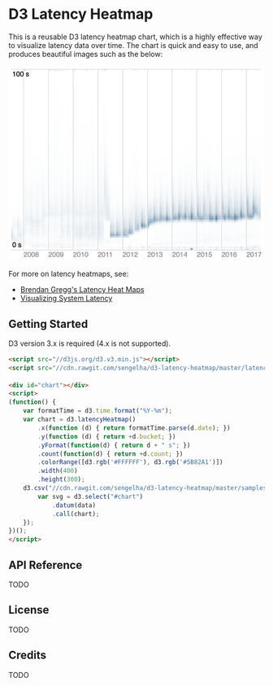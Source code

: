 # D3 Latency Heatmap

This is a reusable D3 latency heatmap chart, which is a highly
effective way to visualize latency data over time.  The chart is
quick and easy to use, and produces beautiful images such as the
below:

![Example Latency Heatmap](samples/example1.png)

For more on latency heatmaps, see:
* [Brendan Gregg's Latency Heat Maps](http://www.brendangregg.com/HeatMaps/latency.html)
* [Visualizing System Latency](https://queue.acm.org/detail.cfm?id=1809426)

## Getting Started

D3 version 3.x is required (4.x is not supported).

```html
<script src="//d3js.org/d3.v3.min.js"></script>
<script src="//cdn.rawgit.com/sengelha/d3-latency-heatmap/master/latency-heatmap.v3.js"></script>

<div id="chart"></div>
<script>
(function() {
    var formatTime = d3.time.format("%Y-%m");
    var chart = d3.latencyHeatmap()
        .x(function (d) { return formatTime.parse(d.date); })
        .y(function (d) { return +d.bucket; })
        .yFormat(function(d) { return d + " s"; })
        .count(function(d) { return +d.count; })
        .colorRange([d3.rgb('#FFFFFF'), d3.rgb('#5B82A1')])
        .width(400)
        .height(300);
    d3.csv("//cdn.rawgit.com/sengelha/d3-latency-heatmap/master/samples/example1.csv", function (data) {
        var svg = d3.select("#chart")
            .datum(data)
            .call(chart);
    });
})();
</script>
```

## API Reference

TODO

## License

TODO

## Credits

TODO
